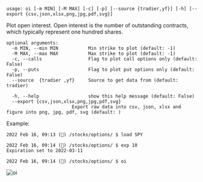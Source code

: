 ```
usage: oi [-m MIN] [-M MAX] [-c] [-p] [--source {tradier,yf}] [-h] [--export {csv,json,xlsx,png,jpg,pdf,svg}]
```

Plot open interest. Open interest is the number of outstanding contracts, which typically represent one hundred shares.

```
optional arguments:
  -m MIN, --min MIN           Min strike to plot (default: -1)
  -M MAX, --max MAX           Max strike to plot (default: -1)
  -c, --calls                 Flag to plot call options only (default: False)
  -p, --puts                  Flag to plot put options only (default: False)
  --source  {tradier ,yf}     Source to get data from (default: tradier)

  -h, --help                  show this help message (default: False)
  --export {csv,json,xlsx,png,jpg,pdf,svg}
                        Export raw data into csv, json, xlsx and figure into png, jpg, pdf, svg (default: )
```

Example:

```
2022 Feb 16, 09:13 (🦋) /stocks/options/ $ load SPY

2022 Feb 16, 09:14 (🦋) /stocks/options/ $ exp 10
Expiration set to 2022-03-11

2022 Feb 16, 09:14 (🦋) /stocks/options/ $ oi
```

![oi](https://user-images.githubusercontent.com/46355364/154282811-b8b7d36b-2e4e-44c0-8026-b244d97a8608.png)
